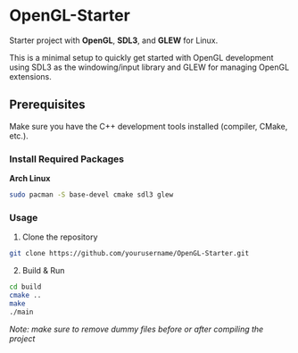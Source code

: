 # OpenGL-Starter
Starter project with **OpenGL**, **SDL3**, and **GLEW** for Linux.

This is a minimal setup to quickly get started with OpenGL development using SDL3 as the windowing/input library and GLEW for managing OpenGL extensions.

## Prerequisites
Make sure you have the C++ development tools installed (compiler, CMake, etc.).

### Install Required Packages
**Arch Linux**
```bash
sudo pacman -S base-devel cmake sdl3 glew
```
### Usage
1. Clone the repository
```bash
git clone https://github.com/yourusername/OpenGL-Starter.git
```
2. Build & Run
```bash
cd build
cmake ..
make
./main
```
*Note: make sure to remove dummy files before or after compiling the project*
